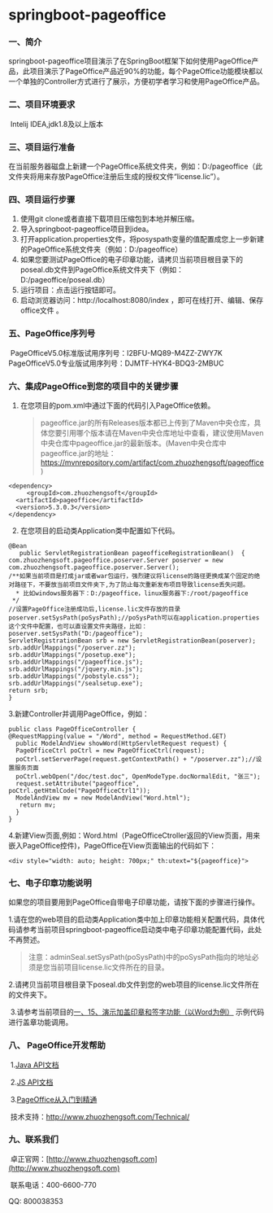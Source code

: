 # springboot-pageoffice
### 一、简介

​       springboot-pageoffice项目演示了在SpringBoot框架下如何使用PageOffice产品，此项目演示了PageOffice产品近90%的功能，每个PageOffice功能模块都以一个单独的Controller方式进行了展示，方便初学者学习和使用PageOffice产品。

### 二、项目环境要求

​       Intelij IDEA,jdk1.8及以上版本

### 三、项目运行准备

​      在当前服务器磁盘上新建一个PageOffice系统文件夹，例如：D:/pageoffice（此文件夹将用来存放PageOffice注册后生成的授权文件“license.lic”）。

### 四、项目运行步骤
1. 使用git clone或者直接下载项目压缩包到本地并解压缩。
2. 导入springboot-pageoffice项目到idea。
3. 打开application.properties文件，将posyspath变量的值配置成您上一步新建的PageOffice系统文件夹（例如：D:/pageoffice）
4. 如果您要测试PageOffice的电子印章功能，请拷贝当前项目根目录下的poseal.db文件到PageOffice系统文件夹下（例如：D:/pageoffice/poseal.db）
5. 运行项目：点击运行按钮即可。
6. 启动浏览器访问：http://localhost:8080/index ，即可在线打开、编辑、保存office文件 。
### 五、PageOffice序列号
​     PageOfficeV5.0标准版试用序列号：I2BFU-MQ89-M4ZZ-ZWY7K           
​     PageOfficeV5.0专业版试用序列号：DJMTF-HYK4-BDQ3-2MBUC
### 六、集成PageOffice到您的项目中的关键步骤
1. 在您项目的pom.xml中通过下面的代码引入PageOffice依赖。

   > pageoffice.jar的所有Releases版本都已上传到了Maven中央仓库，具体您要引用哪个版本请在Maven中央仓库地址中查看，建议使用Maven中央仓库中pageoffice.jar的最新版本。(Maven中央仓库中pageoffice.jar的地址：https://mvnrepository.com/artifact/com.zhuozhengsoft/pageoffice)

```
<dependency>
     <groupId>com.zhuozhengsoft</groupId>   
  <artifactId>pageoffice</artifactId>   
  <version>5.3.0.3</version>
</dependency>
```

2. 在您项目的启动类Application类中配置如下代码。

```
@Bean
   public ServletRegistrationBean pageofficeRegistrationBean()  {
com.zhuozhengsoft.pageoffice.poserver.Server poserver = new com.zhuozhengsoft.pageoffice.poserver.Server();
/**如果当前项目是打成jar或者war包运行，强烈建议将license的路径更换成某个固定的绝对路径下，不要放当前项目文件夹下,为了防止每次重新发布项目导致license丢失问题。
  * 比如windows服务器下：D:/pageoffice，linux服务器下:/root/pageoffice
 */
//设置PageOffice注册成功后,license.lic文件存放的目录
poserver.setSysPath(poSysPath);//poSysPath可以在application.properties这个文件中配置，也可以直设置文件夹路径，比如：poserver.setSysPath("D:/pageoffice");
ServletRegistrationBean srb = new ServletRegistrationBean(poserver);
srb.addUrlMappings("/poserver.zz");
srb.addUrlMappings("/posetup.exe");
srb.addUrlMappings("/pageoffice.js");
srb.addUrlMappings("/jquery.min.js");
srb.addUrlMappings("/pobstyle.css");
srb.addUrlMappings("/sealsetup.exe");
return srb;
}
```

  3.新建Controller并调用PageOffice，例如：

```
public class PageOfficeController {
@RequestMapping(value = "/Word", method = RequestMethod.GET)
  public ModelAndView showWord(HttpServletRequest request) {
  PageOfficeCtrl poCtrl = new PageOfficeCtrl(request);
  poCtrl.setServerPage(request.getContextPath() + "/poserver.zz");//设置服务页面
  poCtrl.webOpen("/doc/test.doc", OpenModeType.docNormalEdit, "张三");
  request.setAttribute("pageoffice", poCtrl.getHtmlCode("PageOfficeCtrl1"));
  ModelAndView mv = new ModelAndView("Word.html");
   return mv;
  }
}
```

   4.新建View页面,例如：Word.html（PageOfficeCtroller返回的View页面，用来嵌入PageOffice控件)，PageOffice在View页面输出的代码如下：

```
<div style="width: auto; height: 700px;" th:utext="${pageoffice}">
```

### 七、电子印章功能说明

​     如果您的项目要用到PageOffice自带电子印章功能，请按下面的步骤进行操作。

​     1.请在您的web项目的启动类Application类中加上印章功能相关配置代码，具体代码请参考当前项目springboot-pageoffice启动类中电子印章功能配置代码，此处不再赘述。

> ​    注意：adminSeal.setSysPath(poSysPath)中的poSysPath指向的地址必须是您当前项目license.lic文件所在的目录。

​    2.请拷贝当前项目根目录下poseal.db文件到您的web项目的license.lic文件所在的文件夹下。

​    3.请参考当前项目的[一、15、演示加盖印章和签字功能（以Word为例）](http://localhost:8080/InsertSeal/index)  示例代码进行盖章功能调用。

### 八、 PageOffice开发帮助

​     1.[Java API文档](http://www.zhuozhengsoft.com/help/java3/index.html) 

​     2.[JS API文档](http://www.zhuozhengsoft.com/help/js3/index.html)  

​     3.[PageOffice从入门到精通](https://www.kancloud.cn/pageoffice_course_group/pageoffice_course/646953)

​     技术支持：http://www.zhuozhengsoft.com/Technical/

### 九、联系我们

​   卓正官网：[http://www.zhuozhengsoft.com](http://www.zhuozhengsoft.com)

​   联系电话：400-6600-770  

   QQ: 800038353